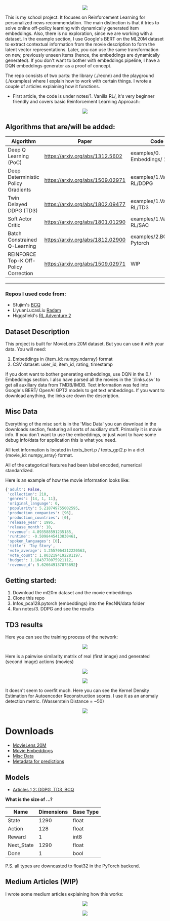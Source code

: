<p align="center"> 
<img src="./res/logo.png">
</p>

This is my school project. It focuses on Reinforcement Learning for personalized news recommendation. The main distinction is that it tries to solve online off-policy learning with dynamically generated item embeddings. Also, there is no exploration, since we are working with a dataset. In the example section, I use Google's BERT on the ML20M dataset to extract contextual information from the movie description to form the latent vector representations. Later, you can use the same transformation on new, previously unseen items (hence, the embeddings are dynamically generated). If you don't want to bother with embeddings pipeline, I have a DQN embeddings generator as a proof of concept.

The repo consists of two parts: the library (./recnn) and the playground (./examples)  where I explain how to work with certain things. I wrote a couple of articles explaining how it functions. 

- First article, the code is under notes/1. Vanilla RL/, it's very beginner friendly and covers basic Reinforcement Learning Approach:

<p align="center"> 
   <a href="https://towardsdatascience.com/reinforcement-learning-ddpg-and-td3-for-news-recommendation-d3cddec26011">
        <img src="./res/Article.png">
    </a>
</p>


 <h2> Algorithms that are/will be added: </h2> 

<p align="center"> 
    
| Algorithm                             | Paper                            | Code                       |
|---------------------------------------|----------------------------------|----------------------------|
| Deep Q Learning (PoC)                 | https://arxiv.org/abs/1312.5602  | examples/0. Embeddings/ 1.DQN                  |
| Deep Deterministic Policy Gradients   | https://arxiv.org/abs/1509.02971 | examples/1.Vanilla RL/DDPG |
| Twin Delayed DDPG (TD3)               | https://arxiv.org/abs/1802.09477 | examples/1.Vanilla RL/TD3  |
| Soft Actor Critic                     | https://arxiv.org/abs/1801.01290 |examples/1.Vanilla RL/SAC         |
| Batch Constrained Q-Learning          | https://arxiv.org/abs/1812.02900 | examples/2.BCQ/BCQ Pytorch |
| REINFORCE Top-K Off-Policy Correction | https://arxiv.org/abs/1509.02971 | WIP                        |

</p>

*** 
### Repos I used code from:

- Sfujim's [BCQ](https://github.com/sfujim/BCQ)
- LiyuanLucasLiu [Radam](https://github.com/LiyuanLucasLiu/RAdam)
- Higgsfield's [RL Adventure 2](https://github.com/higgsfield/RL-Adventure-2)

## Dataset Description
This project is built for MovieLens 20M dataset. But you can use it with your data. You will need:
1. Embeddings in {item_id: numpy.ndarray} format
2. CSV dataset: user_id, item_id, rating, timestamp

If you dont want to bother generating embeddings, use DQN in the 0./ Embeddings section.
I also have parsed all the movies in the '/links.csv' to get all auxiliary data from TMDB/IMDB. Text information was fed into Google's BERT/ OpenAI GPT2 models to get text embeddings. If you want to download anything, the links are down the description. 

## Misc Data

Everything of the misc sort is in the 'Misc Data' you can download in the downloads section, featuring all sorts of auxiliary stuff. Primarily it is movie info. If you don't want to use the embeddings, or just want to have some debug info/data for application this is what you need.

All text information is located in texts_bert.p / texts_gpt2.p in a dict {movie_id: numpy_array} format.

All of the categorical features had been label encoded, numerical standardized.

Here is an example of how the movie information looks like:

```python
{'adult': False,
 'collection': 210,
 'genres': [14, 1, 11],
 'original_language': 0,
 'popularity': 5.218749755002595,
 'production_companies': [96],
 'production_countries': [0],
 'release_year': 1995,
 'release_month': 10,
 'revenue': 4.893588591235185,
 'runtime': -0.5098445413830461,
 'spoken_languages': [0],
 'title': 'Toy Story',
 'vote_average': 1.2557064312220563,
 'vote_count': 1.8032194192281197,
 'budget': 1.1843770075921112,
 'revenue_d': 5.626649137875692}
```

## Getting started:

1. Download the ml20m dataset and the movie embeddings
2. Clone this repo
3. Infos_pca128.pytorch (embeddings) into the RecNN/data folder
4. Run notes/3. DDPG and see the results

## TD3 results

Here you can see the training process of the network:

<p align="center"> 
<img src="./res/Losses.png">
</p>

Here is a pairwise similarity matrix of real (first image) and generated (second image) actions (movies)


<p align="center"> 
    <img src="./res/real_dist.png">
</p>

<p align="center"> 
    <img src="./res/gen_dist.png">
</p>

It doesn't seem to overfit much. Here you can see the Kernel Density Estimation for Autoencoder Reconstruction scores. I use it as an anomaly detection metric. (Wasserstein Distance = ~50)

<p align="center"> 
<img src="./res/Anomaly_Detection.png">
</p>

 # Downloads
- [MovieLens 20M](https://grouplens.org/datasets/movielens/20m/)
- [Movie Embeddings](https://drive.google.com/open?id=1kTyu05ZmtP2MA33J5hWdX8OyUYEDW4iI)
- [Misc Data](https://drive.google.com/open?id=1TclEmCnZN_Xkl3TfUXL5ivPYmLnIjQSu)
- [Metadata for predictions](https://drive.google.com/open?id=1xjVI4uVQGsQ7tjOJ3594ZXmAEC_6yX0e)

## Models

- [Articles 1,2: DDPG, TD3, BCQ](https://drive.google.com/open?id=1a15mvtXZwOOSj9aQJNCxNlPMYREYYDxg)
 
 **What is the size of ...?**
 
| Name       | Dimensions  | Base Type |
|------------|----------------|-----------|
| State      | 1290           | float     | 
| Action     | 128            | float     | 
| Reward     | 1              | int8      | 
| Next_State | 1290           | float     | 
| Done       | 1              | bool      | 

P.S. all types are downcasted to float32 in the PyTorch backend.

## Medium Articles (WIP)
I wrote some medium articles explaining how this works: 

<p align="center"> 
   <a href="https://towardsdatascience.com/reinforcement-learning-ddpg-and-td3-for-news-recommendation-d3cddec26011">
        <img src="./res/Article.png">
    </a>
</p>

<p align="center"> 
   <a href="https://towardsdatascience.com/deep-reinforcement-learning-for-news-recommendation-part-1-architecture-5741b1a6ed56">
        <img src="./res/Article old.png">
    </a>
</p>

